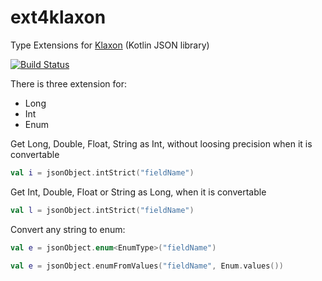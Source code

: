 # ext4klaxon
Type Extensions for [Klaxon](https://github.com/cbeust/klaxon) (Kotlin JSON library)

[![Build Status](https://travis-ci.org/fboldog/ext4klaxon.svg)](https://travis-ci.org/fboldog/ext4klaxon)

There is three extension for:
- Long
- Int
- Enum

Get Long, Double, Float, String as Int, without loosing precision when it is convertable
```kotlin
val i = jsonObject.intStrict("fieldName")
```

Get Int, Double, Float or String as Long, when it is convertable
```kotlin
val l = jsonObject.intStrict("fieldName")
```

Convert any string to enum:
```kotlin
val e = jsonObject.enum<EnumType>("fieldName")
```

```kotlin
val e = jsonObject.enumFromValues("fieldName", Enum.values())
```
